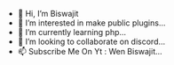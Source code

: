 - 👋 Hi, I’m Biswajit
- 👀 I’m interested in make public plugins...
- 🌱 I’m currently learning php...
- 💞️ I’m looking to collaborate on discord...
- 📫 Subscribe Me On Yt : Wen Biswajit...

<!---
Biswajit/Jack is a ✨ special ✨ repository because its `README.md` (this file) appears on your GitHub profile.
You can click the Preview link to take a look at your changes.
--->
